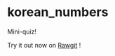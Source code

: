# korean_numbers

Mini-quiz!

Try it out now on [Rawgit](https://rawgit.com/mistrpopo/korean_numbers/master/index.html) !
